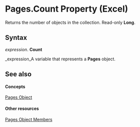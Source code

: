 
# Pages.Count Property (Excel)

Returns the number of objects in the collection. Read-only  **Long**.


## Syntax

 _expression_. **Count**

 _expression_A variable that represents a  **Pages** object.


## See also


#### Concepts


 [Pages Object](ecedccc4-e1af-6a66-9d83-bd0cf76dfe68.md)
#### Other resources


 [Pages Object Members](970cda07-ab54-2142-1f0c-d11a1ee4f566.md)

